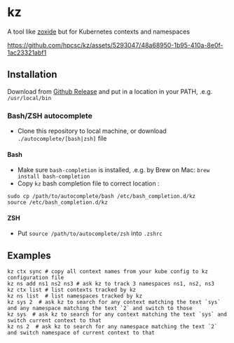 # kz

A tool like [zoxide](https://github.com/ajeetdsouza/zoxide) but for Kubernetes contexts and namespaces

https://github.com/hpcsc/kz/assets/5293047/48a68950-1b95-410a-8e0f-1ac23321abf1


## Installation

Download from [Github Release](https://github.com/hpcsc/kz/releases) and put in a location in your PATH, .e.g. `/usr/local/bin`

### Bash/ZSH autocomplete

- Clone this repository to local machine, or download `./autocomplete/[bash|zsh]` file
 
#### Bash
- Make sure `bash-completion` is installed, .e.g. by Brew on Mac: `brew install bash-completion`
- Copy `kz` bash completion file to correct location :
```shell
sudo cp /path/to/autocomplete/bash /etc/bash_completion.d/kz
source /etc/bash_completion.d/kz
```

#### ZSH
- Put `source /path/to/autocomplete/zsh` into `.zshrc`

## Examples

```shell
kz ctx sync # copy all context names from your kube config to kz configuration file
kz ns add ns1 ns2 ns3 # ask kz to track 3 namespaces ns1, ns2, ns3
kz ctx list # list contexts tracked by kz
kz ns list  # list namespaces tracked by kz
kz sys 2  # ask kz to search for any context matching the text `sys` and any namespace matching the text `2` and switch to those
kz sys  # ask kz to search for any context matching the text `sys` and switch current context to that
kz ns 2  # ask kz to search for any namespace matching the text `2` and switch namespace of current context to that
```
